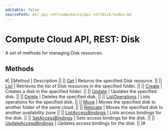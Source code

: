 ```yaml
---
editable: false
sourcePath: en/_api-ref/compute/v1/api-ref/Disk/index.md
---
```


# Compute Cloud API, REST: Disk

A set of methods for managing Disk resources.

## Methods

#|
||Method | Description ||
|| [Get](get.md) | Returns the specified Disk resource. ||
|| [List](list.md) | Retrieves the list of Disk resources in the specified folder. ||
|| [Create](create.md) | Creates a disk in the specified folder. ||
|| [Update](update.md) | Updates the specified disk. ||
|| [Delete](delete.md) | Deletes the specified disk. ||
|| [ListOperations](listOperations.md) | Lists operations for the specified disk. ||
|| [Move](move.md) | Moves the specified disk to another folder of the same cloud. ||
|| [Relocate](relocate.md) | Moves the specified disk to another availability zone ||
|| [ListAccessBindings](listAccessBindings.md) | Lists access bindings for the disk. ||
|| [SetAccessBindings](setAccessBindings.md) | Sets access bindings for the disk. ||
|| [UpdateAccessBindings](updateAccessBindings.md) | Updates access bindings for the disk. ||
|#